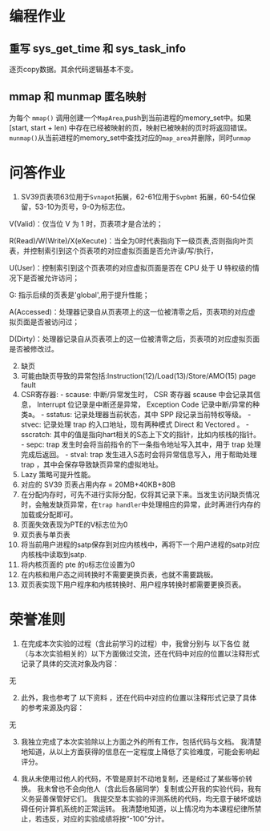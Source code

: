 # 编程作业

## 重写 sys_get_time 和 sys_task_info

逐页copy数据。其余代码逻辑基本不变。

## mmap 和 munmap 匿名映射

为每个 `mmap()` 调用创建一个`MapArea`,push到当前进程的memory_set中。如果[start, start + len) 中存在已经被映射的页，映射已被映射的页时将返回错误。`munmap()`从当前进程的memory_set中查找对应的`map_area`并删除，同时`unmap`

# 问答作业

1. SV39页表项63位用于`Svnapot`拓展，62-61位用于`Svpbmt` 拓展，60-54位保留，53-10为页号，9-0为标志位。

V(Valid)：仅当位 V 为 1 时，页表项才是合法的；

R(Read)/W(Write)/X(eXecute)：当全为0时代表指向下一级页表,否则指向叶页表，并控制索引到这个页表项的对应虚拟页面是否允许读/写/执行，

U(User)：控制索引到这个页表项的对应虚拟页面是否在 CPU 处于 U 特权级的情况下是否被允许访问；

G: 指示后续的页表是'global',用于提升性能；

A(Accessed)：处理器记录自从页表项上的这一位被清零之后，页表项的对应虚拟页面是否被访问过；

D(Dirty)：处理器记录自从页表项上的这一位被清零之后，页表项的对应虚拟页面是否被修改过。

2. 缺页
  1. 可能由缺页导致的异常包括:Instruction(12)/Load(13)/Store/AMO(15) page fault
  2. CSR寄存器:
    - scause: 中断/异常发生时， CSR 寄存器 scause 中会记录其信息， Interrupt 位记录是中断还是异常， Exception Code 记录中断/异常的种类a。
    - sstatus: 记录处理器当前状态，其中 SPP 段记录当前特权等级。
    - stvec: 记录处理 trap 的入口地址，现有两种模式 Direct 和 Vectored 。
    - sscratch: 其中的值是指向hart相关的S态上下文的指针，比如内核栈的指针。
    - sepc: trap 发生时会将当前指令的下一条指令地址写入其中，用于 trap 处理完成后返回。
    - stval: trap 发生进入S态时会将异常信息写入，用于帮助处理 trap ，其中会保存导致缺页异常的虚拟地址。
  3. Lazy 策略可提升性能。 
  4. 对应的 SV39 页表占用内存 = 20MB+40KB+80B
  5. 在分配内存时，可先不进行实际分配，仅将其记录下来。当发生访问缺页情况时，会触发缺页异常，在`trap handler`中处理相应的异常，此时再进行内存的加载或分配即可。
  6. 页面失效表现为PTE的V标志位为0
3. 双页表与单页表
  1. 将当前用户进程的satp保存到对应内核栈中，再将下一个用户进程的satp对应内核栈中读取到satp.
  2. 将内核页面的 pte 的`U`标志位设置为0
  3. 在内核和用户态之间转换时不需要更换页表，也就不需要跳板。
  4. 双页表实现下用户程序和内核转换时、用户程序转换时都需要更换页表。

# 荣誉准则

1. 在完成本次实验的过程（含此前学习的过程）中，我曾分别与 以下各位 就（与本次实验相关的）以下方面做过交流，还在代码中对应的位置以注释形式记录了具体的交流对象及内容：

无

2. 此外，我也参考了 以下资料 ，还在代码中对应的位置以注释形式记录了具体的参考来源及内容：

无

3. 我独立完成了本次实验除以上方面之外的所有工作，包括代码与文档。 我清楚地知道，从以上方面获得的信息在一定程度上降低了实验难度，可能会影响起评分。

4. 我从未使用过他人的代码，不管是原封不动地复制，还是经过了某些等价转换。 我未曾也不会向他人（含此后各届同学）复制或公开我的实验代码，我有义务妥善保管好它们。 我提交至本实验的评测系统的代码，均无意于破坏或妨碍任何计算机系统的正常运转。 我清楚地知道，以上情况均为本课程纪律所禁止，若违反，对应的实验成绩将按“-100”分计。
